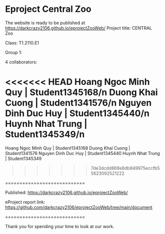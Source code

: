# Eproject Central Zoo
The website is ready to be published at https://darkcrazy2106.github.io/eprojectZooWeb/
Project title: CENTRAL Zoo

Class: T1.2110.E1

Group 1:

4 collaborators:

<<<<<<< HEAD
Hoang Ngoc Minh Quy	| Student1345168/n
Duong Khai Cuong	| Student1341576/n
Nguyen Dinh Duc Huy | Student1345440/n
Huynh Nhat Trung | Student1345349/n
=======
Hoang Ngoc Minh Quy	| Student1345168
Duong Khai Cuong	  | Student1341576
Nguyen Dinh Duc Huy | Student1345440
Huynh Nhat Trung    | Student1345349
>>>>>>> 7de3dcdd869e8db849975eccfb55623092521222

============================

Published: https://darkcrazy2106.github.io/eprojectZooWeb/

eProject report link: https://github.com/darkcrazy2106/eprojectZooWeb/tree/main/document

============================

Thank you for spending your time to look at our work.
